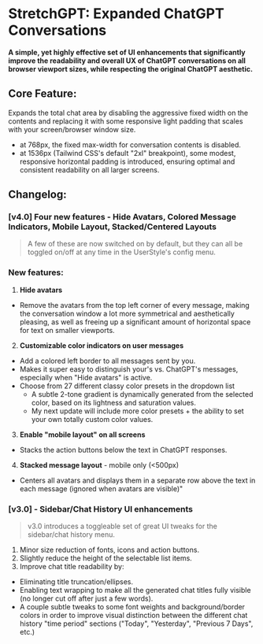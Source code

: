 # **StretchGPT: Expanded ChatGPT Conversations**

**A simple, yet highly effective set of UI enhancements that significantly improve the readability and overall UX of ChatGPT conversations on all browser viewport sizes, while respecting the original ChatGPT aesthetic.**

## **Core Feature:**

Expands the total chat area by disabling the aggressive fixed width on the contents and replacing it with some responsive light padding that scales with your screen/browser window size.
  - at 768px, the fixed max-width for conversation contents is disabled.
  - at 1536px (Tailwind CSS's default "2xl" breakpoint), some modest, responsive horizontal padding is introduced, ensuring optimal and consistent readability on all larger screens.

## Changelog:
### [v4.0] Four new features -  Hide Avatars, Colored Message Indicators, Mobile Layout, Stacked/Centered Layouts
> A few of these are now switched on by default, but they can all be toggled on/off at any time in the UserStyle's config menu.

### **New features:**
1) **Hide avatars**
- Remove the avatars from the top left corner of every message, making the conversation window a lot more symmetrical and aesthetically pleasing, as well as freeing up a significant amount of horizontal space for text on smaller viewports.
2) **Customizable color indicators on user messages**
- Add a colored left border to all messages sent by you.
- Makes it super easy to distinguish your's vs. ChatGPT's messages, especially when "Hide avatars" is active.
- Choose from 27 different classy color presets in the dropdown list
  - A subtle 2-tone gradient is dynamically generated from the selected color, based on its lightness and saturation values.
  - My next update will include more color presets + the ability to set your own totally custom color values.
3) **Enable "mobile layout" on all screens**
 - Stacks the action buttons below the text in ChatGPT responses.
4) **Stacked message layout** - mobile only (<500px)
 - Centers all avatars and displays them in a separate row above the text in each message (ignored when avatars are visible)"

### [v3.0] - Sidebar/Chat History UI enhancements
> v3.0 introduces a toggleable set of great UI tweaks for the sidebar/chat history menu.

1) Minor size reduction of fonts, icons and action buttons.
2) Slightly reduce the height of the selectable list items.
3) Improve chat title readability by:
  - Eliminating title truncation/ellipses.
  - Enabling text wrapping to make all the generated chat titles fully visible (no longer cut off after just a few words).
  - A couple subtle tweaks to some font weights and background/border colors in order to improve visual distinction between the different chat history "time period" sections ("Today", "Yesterday", "Previous 7 Days", etc.)
